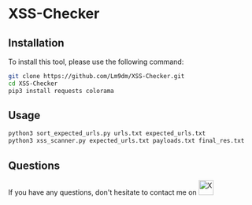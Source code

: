 # XSS-Checker


## Installation
To install this tool, please use the following command:

```bash
git clone https://github.com/Lm9dm/XSS-Checker.git
cd XSS-Checker
pip3 install requests colorama
```
## Usage

```bash
python3 sort_expected_urls.py urls.txt expected_urls.txt
python3 xss_scanner.py expected_urls.txt payloads.txt final_res.txt
```
## Questions
If you have any questions, don't hesitate to contact me on <a href="https://x.com/XxM4DxX_" target="_0blank">
<img src="https://cdn.jsdelivr.net/npm/simple-icons@3.0.1/icons/twitter.svg" alt="X" width="30" height="30">
</a>


